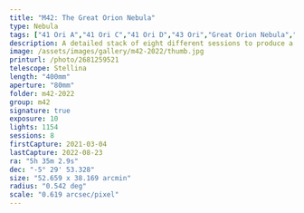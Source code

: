 ```yaml
---
title: "M42: The Great Orion Nebula"
type: Nebula
tags: ["41 Ori A","41 Ori C","41 Ori D","43 Ori","Great Orion Nebula","M42","M43","Mairan's Nebula","NGC1976","NGC1982","Orion Nebula","The star Mizan Batil II (θ2 Ori)","The star Trapezium (θ1 Ori A)","The star θ1 Ori C","The star θ1 Ori D"]
description: A detailed stack of eight different sessions to produce a detailed portrait of one of the largest, brightest, and most intricately detailed nebulae.
image: /assets/images/gallery/m42-2022/thumb.jpg
printurl: /photo/2681259521
telescope: Stellina
length: "400mm"
aperture: "80mm"
folder: m42-2022
group: m42
signature: true
exposure: 10
lights: 1154
sessions: 8
firstCapture: 2021-03-04 
lastCapture: 2022-08-23
ra: "5h 35m 2.9s"
dec: "-5° 29' 53.328"
size: "52.659 x 38.169 arcmin"
radius: "0.542 deg"
scale: "0.619 arcsec/pixel"
---
```

